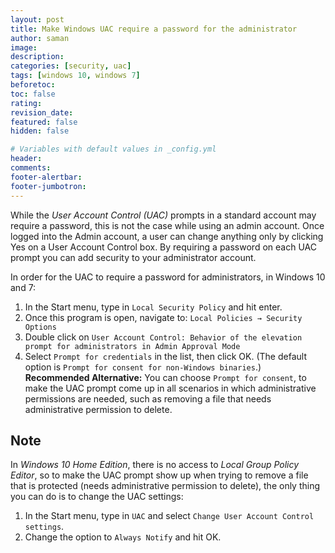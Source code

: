 ```yaml
---
layout: post
title: Make Windows UAC require a password for the administrator
author: saman
image: 
description: 
categories: [security, uac]
tags: [windows 10, windows 7]
beforetoc: 
toc: false
rating: 
revision_date: 
featured: false
hidden: false

# Variables with default values in _config.yml
header: 
comments: 
footer-alertbar: 
footer-jumbotron: 
---
```

While the *User Account Control (UAC)* prompts in a standard account may require a password, this is not the case while using an admin account. Once logged into the Admin account, a user can change anything only by clicking Yes on a User Account Control box. By requiring a password on each UAC prompt you can add security to your administrator account.

In order for the UAC to require a password for administrators, in Windows 10 and 7:
1. In the Start menu, type in `Local Security Policy` and hit enter.
1. Once this program is open, navigate to: `Local Policies → Security Options`
1. Double click on `User Account Control: Behavior of the elevation prompt for administrators in Admin Approval Mode`
1. Select `Prompt for credentials` in the list, then click OK. (The default option is `Prompt for consent for non-Windows binaries`.)  
**Recommended Alternative:** You can choose `Prompt for consent`, to make the UAC prompt come up in all scenarios in which administrative permissions are needed, such as removing a file that needs administrative permission to delete.

## Note
In *Windows 10 Home Edition*, there is no access to *Local Group Policy Editor*, so to make the UAC prompt show up when trying to remove a file that is protected (needs administrative permission to delete), the only thing you can do is to change the UAC settings:
1. In the Start menu, type in `UAC` and select `Change User Account Control settings`.
1. Change the option to `Always Notify` and hit OK.
